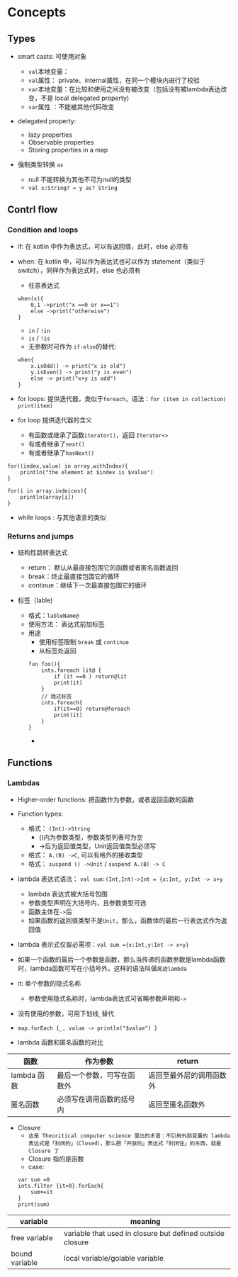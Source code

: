 # Concepts

## Types

- smart casts: 可使用对象
    + `val`本地变量：
    + `val`属性： private、internal属性，在同一个模块内进行了校验
    + `var`本地变量：在比较和使用之间没有被改变（包括没有被lambda表达改变，不是 local delegated property)
    + `var`属性 ：不能被其他代码改变

- delegated property:
    +  lazy properties
    +  Observable properties
    +  Storing properties in a map

- 强制类型转换 `as`
    + null 不能转换为其他不可为null的类型
    + `val x:String? = y as? String`


## Contrl flow

### Condition and loops
- if: 在 kotlin 中作为表达式，可以有返回值，此时，else 必须有
- when: 在 kotlin 中，可以作为表达式也可以作为 statement（类似于switch），同样作为表达式时，else 也必须有
    + 任意表达式
    ```
    when(x){
        0,1 ->print("x ==0 or x==1")
        else ->print("otherwise")
    }
    ```
    + `in` / `!in`
    + `is` / `!is`
    + 无参数时可作为 `if-else`的替代: 
    ```
    when{
        x.isOdd() -> print("x is old")
        y.isEven() -> print("y is even")
        else -> print("x+y is odd")
    }
    ```

- for loops: 提供迭代器，类似于`foreach`，语法：`for (item in collection) print(item)`
- for loop 提供迭代器的含义
    + 有函数或继承了函数`iterator()`，返回 `Iterator<>`
    + 有或者继承了`next()`
    + 有或者继承了`hasNext()`
```
for((index,value) in array.withIndex){
    println("the element at $index is $value")
}

for(i in array.indeices){
    println(array[i])
}
```

- while loops : 与其他语言的类似

### Returns and jumps

- 结构性跳转表达式
    + return： 默认从最直接包围它的函数或者匿名函数返回
    + break：终止最直接包围它的循环
    + continue：继续下一次最直接包围它的循环

- 标签（lable)
    + 格式：`lableName@`
    + 使用方法： 表达式前加标签
    + 用途
        * 使用标签限制 `break` 或 `continue`
        * 从标签处返回
        ```
        fun foo(){
            ints.foreach lit@ {
                if (it ==0 ) return@lit
                print(it)
            }
            // 隐式标签
            ints.foreach{
                if(it==0) return@foreach
                print(it)
            }
        }
        ```
        * 


## Functions

### Lambdas

- Higher-order functions: 把函数作为参数，或者返回函数的函数

- Function types:
    + 格式： `(Int)->String`
        * ()内为参数类型，参数类型列表可为空
        * ->后为返回值类型，Unit返回值类型必须写
    + 格式： `A.(B) ->C`, 可以有格外的接收类型
    + 格式： `suspend () ->Unit` / `suspend A.(B) -> C`

- lambda 表达式语法： `val sum:(Int,Int)->Int = {x:Int, y:Int -> x+y`
    + lambda 表达式被大括号包围
    + 参数类型声明在大括号内，且参数类型可选
    + 函数主体在`->`后
    + 如果函数的返回值类型不是`Unit`，那么，函数体的最后一行表达式作为返回值

- lambda 表示式仅留必需项：`val sum ={x:Int,y:Int -> x+y}`
- 如果一个函数的最后一个参数是函数，那么当传递的函数参数是lambda函数时，lambda函数可写在小括号外。这样的语法叫做`尾迹lambda`

- it: 单个参数的隐式名称
    + 参数使用隐式名称时，lambda表达式可省略参数声明和`->`
- 没有使用的参数，可用下划线`_`替代
- `map.forEach {_, value -> println("$value") }`


- lambda 函数和匿名函数的对比

|函数|作为参数|return|
|---|---|---|
|lambda 函数|最后一个参数，可写在函数外|返回至最外层的调用函数外|
|匿名函数|必须写在调用函数的括号内|返回至匿名函数外|

- Closure
    + `这是 Theoritical computer science 里出的术语：不引用外部变量的 lambda 表达式是「封闭的」（Closed），那么把「开放的」表达式「封闭住」的东西，就是 Closure 了`
    + Closure 指的是函数
    + case: 
    ```
    var sum =0
    ints.filter {it>0}.forEach{
        sum+=it
    }
    print(sum)
    ```

|variable|meaning|
|---|---|
|free variable|variable that used in closure but defined outside closure|
|bound variable|local variable/golable variable|